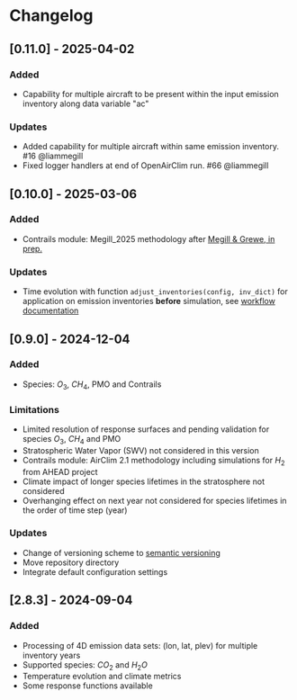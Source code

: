 # Changelog

## [0.11.0] - 2025-04-02

### Added

- Capability for multiple aircraft to be present within the input emission inventory along data variable "ac"

### Updates

- Added capability for multiple aircraft within same emission inventory. #16 @liammegill
- Fixed logger handlers at end of OpenAirClim run. #66 @liammegill

## [0.10.0] - 2025-03-06

### Added

- Contrails module: Megill_2025 methodology after [Megill & Grewe, in prep.]( https://doi.org/10.5194/egusphere-2024-3398)

### Updates

- Time evolution with function `adjust_inventories(config, inv_dict)` for application on emission inventories **before** simulation, see [workflow documentation](docs/workflows/workflows.md)

## [0.9.0] - 2024-12-04

### Added

- Species: $O_3$, $CH_4$, PMO and Contrails

### Limitations

- Limited resolution of response surfaces and pending validation for species $O_3$, $CH_4$ and PMO
- Stratospheric Water Vapor (SWV) not considered in this version
- Contrails module: AirClim 2.1 methodology including simulations for $H_2$ from AHEAD project
- Climate impact of longer species lifetimes in the stratosphere not considered
- Overhanging effect on next year not considered for species lifetimes in the order of time step (year)

### Updates

- Change of versioning scheme to [semantic versioning](https://semver.org/)
- Move repository directory
- Integrate default configuration settings

## [2.8.3] - 2024-09-04

### Added

- Processing of 4D emission data sets: (lon, lat, plev) for multiple inventory years
- Supported species: $CO_2$ and $H_2O$
- Temperature evolution and climate metrics
- Some response functions available